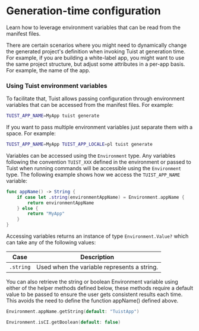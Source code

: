 # Generation-time configuration

Learn how to leverage environment variables that can be read from the manifest files.

There are certain scenarios where you might need to dynamically change the generated project's definition when invoking Tuist at generation time. For example, if you are building a white-label app, you might want to use the same project structure, but adjust some attributes in a per-app basis. For example, the name of the app.

### Using Tuist environment variables

To facilitate that, Tuist allows passing configuration through environment variables that can be accessed from the manifest files. For example:

```bash
TUIST_APP_NAME=MyApp tuist generate
```

If you want to pass multiple environment variables just separate them with a space. For example:

```bash
TUIST_APP_NAME=MyApp TUIST_APP_LOCALE=pl tuist generate
```

Variables can be accessed using the `Environment` type. Any variables following the convention `TUIST_XXX` defined in the environment or passed to Tuist when running commands will be accessible using the `Environment` type.
The following example shows how we access the `TUIST_APP_NAME` variable:

```swift
func appName() -> String {
    if case let .string(environmentAppName) = Environment.appName {
        return environmentAppName
    } else {
        return "MyApp"
    }
}
```

Accessing variables returns an instance of type `Environment.Value?` which can take any of the following values:

| Case       | Description                                                                                                                                                     |
| ---------- | --------------------------------------------------------------------------------------------------------------------------------------------------------------- |
| `.string`  | Used when the variable represents a string.                                                                                                                     |

You can also retrieve the string or boolean Environment variable using either of the helper methods defined below, these methods require a default value to be passed to ensure the user gets consistent results each time. This avoids the need to define the function appName() defined above.

```swift
Environment.appName.getString(default: "TuistApp")
```

```swift
Environment.isCI.getBoolean(default: false)
```
